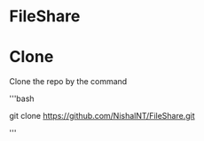 # FileShare

# Clone
Clone the repo by the command

'''bash

git clone https://github.com/NishalNT/FileShare.git

'''